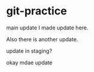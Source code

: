 # git-practice

main update
I made update here.

Also there is another update.

update in staging?

okay mdae update